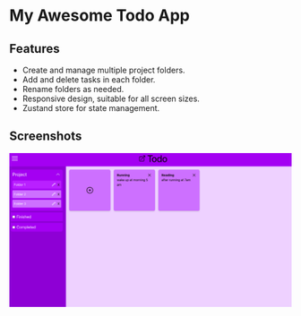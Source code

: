 # My Awesome Todo App

## Features

- Create and manage multiple project folders.
- Add and delete tasks in each folder.
- Rename folders as needed.
- Responsive design, suitable for all screen sizes.
- Zustand store for state management.

## Screenshots

![App Screenshot](./Screenshot.png)